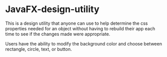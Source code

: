 # JavaFX-design-utility

This is a design utility that anyone can use to help determine the css properties needed for an object without having
to rebuild their app each time to see if the changes made were appropriate.

Users have the ability to modify the background color and choose between rectangle, circle, text, or button.
